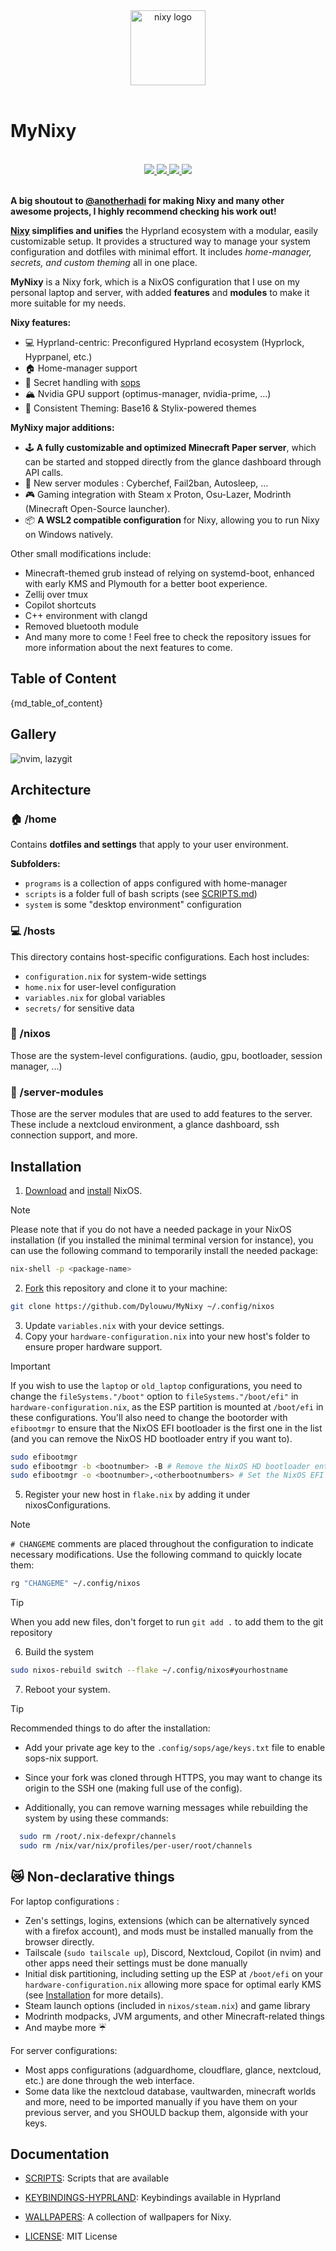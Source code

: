 <div align="center">
    <img alt="nixy logo" src="https://raw.githubusercontent.com/Dylouwu/MyNixy/main/.github/assets/logo.png" width="120px" />
</div>

<br>

# MyNixy

<br>
<div align="center">
    <a href="https://github.com/Dylouwu/MyNixy/stargazers">
        <img src="https://img.shields.io/github/stars/Dylouwu/MyNixy?color={primarycolor}&labelColor={backgroundcolor}&style=for-the-badge&logo=starship&logoColor={primarycolor}">
    </a>
    <a href="https://github.com/Dylouwu/MyNixy/">
        <img src="https://img.shields.io/github/repo-size/Dylouwu/MyNixy?color={primarycolor}&labelColor={backgroundcolor}&style=for-the-badge&logo=github&logoColor={primarycolor}">
    </a>
    <a href="https://nixos.org">
        <img src="https://img.shields.io/badge/NixOS-unstable-blue.svg?style=for-the-badge&labelColor={backgroundcolor}&logo=NixOS&logoColor={primarycolor}&color={primarycolor}">
    </a>
    <a href="https://github.com/Dylouwu/MyNixy/blob/main/LICENSE">
        <img src="https://img.shields.io/static/v1.svg?style=for-the-badge&label=License&message=MIT&colorA={backgroundcolor}&colorB={primarycolor}&logo=unlicense&logoColor={primarycolor}"/>
    </a>
</div>
<br>

**A big shoutout to [@anotherhadi](https://www.github.com/anotherhadi) for making Nixy and many other awesome projects, I highly recommend checking his work out!**

**[Nixy](https://github.com/anotherhadi/nixy) simplifies and unifies** the Hyprland ecosystem with a modular, easily customizable setup. It provides a structured way to manage your system configuration and dotfiles with minimal effort. It includes *home-manager, secrets, and custom theming* all in one place.

**MyNixy** is a Nixy fork, which is a NixOS configuration that I use on my personal laptop and server, with added **features** and **modules** to make it more suitable for my needs.

**Nixy features:**

- 💻 Hyprland-centric: Preconfigured Hyprland ecosystem (Hyprlock, Hyprpanel, etc.)
- 🏠 Home-manager support
- 🔏 Secret handling with [sops](https://https://github.com/Mic92/sops-nix)
- 🏔️ Nvidia GPU support (optimus-manager, nvidia-prime, ...)
- 🎨 Consistent Theming: Base16 & Stylix-powered themes

**MyNixy major additions:**

- 🕹️ **A fully customizable and optimized Minecraft Paper server**, which can be started and stopped directly from the glance dashboard through API calls.
- 💾 New server modules : Cyberchef, Fail2ban, Autosleep, ...
- 🎮 Gaming integration with Steam x Proton, Osu-Lazer, Modrinth (Minecraft Open-Source launcher).
- 📦 **A WSL2 compatible configuration** for Nixy, allowing you to run Nixy on Windows natively.

Other small modifications include:

- Minecraft-themed grub instead of relying on systemd-boot, enhanced with early KMS and Plymouth for a better boot experience.
- Zellij over tmux
- Copilot shortcuts
- C++ environment with clangd
- Removed bluetooth module
- And many more to come ! Feel free to check the repository issues for more information about the next features to come.

## Table of Content

{md_table_of_content}

## Gallery

![nvim, lazygit](.github/assets/nixy/3.png)

## Architecture

### 🏠 /home

Contains **dotfiles and settings** that apply to your user environment.

**Subfolders:**

- `programs` is a collection of apps configured with home-manager
- `scripts` is a folder full of bash scripts (see [SCRIPTS.md](docs/SCRIPTS.md))
- `system` is some "desktop environment" configuration

### 💻 /hosts

This directory contains host-specific configurations. Each host includes:

- `configuration.nix` for system-wide settings
- `home.nix` for user-level configuration
- `variables.nix` for global variables
- `secrets/` for sensitive data

### 🐧 /nixos

Those are the system-level configurations. (audio, gpu, bootloader, session manager, ...)

### 💾 /server-modules

Those are the server modules that are used to add features to the server. These include a nextcloud environment, a glance dashboard, ssh connection support, and more.

## Installation

1. [Download](https://nixos.org/download/) and [install](https://nixos.wiki/wiki/NixOS_Installation_Guide) NixOS.

> [!Note]
> Please note that if you do not have a needed package in your NixOS installation (if you installed the minimal terminal version for instance), you can use the following command to temporarily install the needed package:
>
> ```sh
> nix-shell -p <package-name>
> ```

2. [Fork](https://github.com/Dylouwu/MyNixy/fork) this repository and clone it to your machine:

```sh
git clone https://github.com/Dylouwu/MyNixy ~/.config/nixos
```

3. Update `variables.nix` with your device settings.
4. Copy your `hardware-configuration.nix` into your new host's folder to ensure proper hardware support.

> [!Important]
> If you wish to use the `laptop` or `old_laptop` configurations, you need to change the `fileSystems."/boot"` option to `fileSystems."/boot/efi"` in `hardware-configuration.nix`, as the ESP partition is mounted at `/boot/efi` in these configurations.
> You'll also need to change the bootorder with `efibootmgr` to ensure that the NixOS EFI bootloader is the first one in the list (and you can remove the NixOS HD bootloader entry if you want to).
>
>```sh
> sudo efibootmgr
> sudo efibootmgr -b <bootnumber> -B # Remove the NixOS HD bootloader entry (e.g. 0001)
> sudo efibootmgr -o <bootnumber>,<otherbootnumbers> # Set the NixOS EFI bootloader as the first one in the list (if not done automatically)

5. Register your new host in `flake.nix` by adding it under nixosConfigurations.

> [!Note]
> `# CHANGEME` comments are placed throughout the configuration to indicate necessary modifications.
> Use the following command to quickly locate them:
>
> ```sh
> rg "CHANGEME" ~/.config/nixos
> ```

> [!TIP]
> When you add new files, don't forget to run `git add .` to add them to the git repository

6. Build the system

```sh
sudo nixos-rebuild switch --flake ~/.config/nixos#yourhostname
```

7. Reboot your system.

> [!TIP]
> Recommended things to do after the installation:
>
> - Add your private age key to the `.config/sops/age/keys.txt` file to enable sops-nix support.
> - Since your fork was cloned through HTTPS, you may want to change its origin to the SSH one (making full use of the config).
>
> - Additionally, you can remove warning messages while rebuilding the system by using these commands:
>
> ```sh
>   sudo rm /root/.nix-defexpr/channels
>   sudo rm /nix/var/nix/profiles/per-user/root/channels
> ```

## 😿 Non-declarative things

For laptop configurations :

- Zen's settings, logins, extensions (which can be alternatively synced with a firefox account), and mods must be installed manually from the browser directly.
- Tailscale (`sudo tailscale up`), Discord, Nextcloud, Copilot (in nvim) and other apps need their settings must be done manually
- Initial disk partitioning, including setting up the ESP at `/boot/efi` on your `hardware-configuration.nix` allowing more space for optimal early KMS (see [Installation](#installation) for more details).
- Steam launch options (included in `nixos/steam.nix`) and game library
- Modrinth modpacks, JVM arguments, and other Minecraft-related things
- And maybe more ☔

For server configurations:

- Most apps configurations (adguardhome, cloudflare, glance, nextcloud, etc.) are done through the web interface.
- Some data like the nextcloud database, vaultwarden, minecraft worlds and more, need to be imported manually if you have them on your previous server, and you SHOULD backup them, algonside with your keys.

## Documentation

- [SCRIPTS](docs/SCRIPTS.md): Scripts that are available
- [KEYBINDINGS-HYPRLAND](docs/KEYBINDINGS-HYPRLAND.md): Keybindings available in Hyprland
- [WALLPAPERS](https://github.com/anotherhadi/awesome-wallpapers): A collection of wallpapers for Nixy.

- [LICENSE](LICENSE): MIT License
